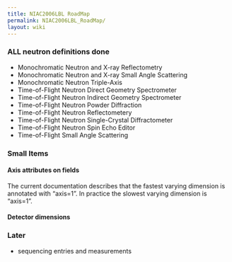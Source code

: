 ```yaml
---
title: NIAC2006LBL RoadMap
permalink: NIAC2006LBL_RoadMap/
layout: wiki
---
```


### **ALL** neutron definitions **done**

-   Monochromatic Neutron and X-ray Reflectometry
-   Monochromatic Neutron and X-ray Small Angle Scattering
-   Monochromatic Neutron Triple-Axis
-   Time-of-Flight Neutron Direct Geometry Spectrometer
-   Time-of-Flight Neutron Indirect Geometry Spectrometer
-   Time-of-Flight Neutron Powder Diffraction
-   Time-of-Flight Neutron Reflectometery
-   Time-of-Flight Neutron Single-Crystal Diffractometer
-   Time-of-Flight Neutron Spin Echo Editor
-   Time-of-Flight Small Angle Scattering

### Small Items

#### Axis attributes on fields

The current documentation describes that the fastest varying dimension
is annotated with “axis=1”. In practice the slowest varying dimension is
“axis=1”.

#### Detector dimensions

### Later

-   sequencing entries and measurements

